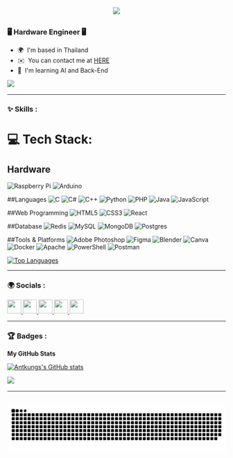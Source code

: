 <h1 align="center">
    <img src="https://readme-typing-svg.herokuapp.com/?font=Righteous&size=35&center=true&vCenter=true&width=500&height=70&duration=4000&lines=Hi+There!+👋;I'm+Thamrong!;" />
</h1>

<h3 align="left">🖥️ Hardware Engineer 🖥️</h3>

* 🌍  I'm based in Thailand
* ✉️  You can contact me at [HERE](mailto:thamrongphaisan@gmail.com)
* 🧠  I'm learning AI and Back-End
  
<a href="https://www.github.com/Antkungs" target="_blank" rel="noreferrer"><img
src="https://img.shields.io/github/followers/Antkungs?logo=github&style=for-the-badge&color=0891b2&labelColor=1c1917" /></a>

-----------------

### ✨ Skills :



# 💻 Tech Stack:
## Hardware
![Raspberry Pi](https://img.shields.io/badge/-Raspberry_Pi-C51A4A?style=for-the-badge&logo=Raspberry-Pi)
![Arduino](https://img.shields.io/badge/-Arduino-00979D?style=for-the-badge&logo=Arduino&logoColor=white)

##Languages
![C](https://img.shields.io/badge/c-%2300599C.svg?style=for-the-badge&logo=c&logoColor=white) 
![C#](https://img.shields.io/badge/c%23-%23239120.svg?style=for-the-badge&logo=csharp&logoColor=white) 
![C++](https://img.shields.io/badge/c++-%2300599C.svg?style=for-the-badge&logo=c%2B%2B&logoColor=white)
![Python](https://img.shields.io/badge/python-3670A0?style=for-the-badge&logo=python&logoColor=ffdd54) 
![PHP](https://img.shields.io/badge/php-%23777BB4.svg?style=for-the-badge&logo=php&logoColor=white) 
![Java](https://img.shields.io/badge/java-%23ED8B00.svg?style=for-the-badge&logo=openjdk&logoColor=white) 
![JavaScript](https://img.shields.io/badge/javascript-%23323330.svg?style=for-the-badge&logo=javascript&logoColor=%23F7DF1E) 

##Web Programming
![HTML5](https://img.shields.io/badge/html5-%23E34F26.svg?style=for-the-badge&logo=html5&logoColor=white) 
![CSS3](https://img.shields.io/badge/css3-%231572B6.svg?style=for-the-badge&logo=css3&logoColor=white) 
![React](https://img.shields.io/badge/react-%2320232a.svg?style=for-the-badge&logo=react&logoColor=%2361DAFB)

##Database
![Redis](https://img.shields.io/badge/redis-%23DD0031.svg?style=for-the-badge&logo=redis&logoColor=white) 
![MySQL](https://img.shields.io/badge/mysql-4479A1.svg?style=for-the-badge&logo=mysql&logoColor=white) 
![MongoDB](https://img.shields.io/badge/MongoDB-%234ea94b.svg?style=for-the-badge&logo=mongodb&logoColor=white) 
![Postgres](https://img.shields.io/badge/postgres-%23316192.svg?style=for-the-badge&logo=postgresql&logoColor=white) 

##Tools & Platforms
![Adobe Photoshop](https://img.shields.io/badge/adobe%20photoshop-%2331A8FF.svg?style=for-the-badge&logo=adobe%20photoshop&logoColor=white) 
![Figma](https://img.shields.io/badge/figma-%23F24E1E.svg?style=for-the-badge&logo=figma&logoColor=white) 
![Blender](https://img.shields.io/badge/blender-%23F5792A.svg?style=for-the-badge&logo=blender&logoColor=white) 
![Canva](https://img.shields.io/badge/Canva-%2300C4CC.svg?style=for-the-badge&logo=Canva&logoColor=white) 
![Docker](https://img.shields.io/badge/docker-%230db7ed.svg?style=for-the-badge&logo=docker&logoColor=white) 
![Apache](https://img.shields.io/badge/apache-%23D42029.svg?style=for-the-badge&logo=apache&logoColor=white) 
![PowerShell](https://img.shields.io/badge/PowerShell-%235391FE.svg?style=for-the-badge&logo=powershell&logoColor=white) 
![Postman](https://camo.githubusercontent.com/cf06fedcca8eedc2ebcf41a87c79ae200b8e7f79b65a9c2dcd833d1990bd3290/68747470733a2f2f696d672e736869656c64732e696f2f62616467652f506f73746d616e2d4646364333373f7374796c653d666f722d7468652d6261646765266c6f676f3d706f73746d616e266c6f676f436f6c6f723d7768697465)



<a href="https://github.com/Antkungs" align="left"><img src="https://github-readme-stats.vercel.app/api/top-langs/?username=Antkungs&langs_count=10&title_color=22c55e&text_color=ffffff&icon_color=0891b2&bg_color=1c1917&hide_border=true&locale=en&custom_title=Top%20%Languages" alt="Top Languages" /></a>

-----------------

### 🌍 Socials :

<p align="left"> <a href="https://discord.com/users/antkung" target="_blank" rel="noreferrer"> <picture> <source media="(prefers-color-scheme: dark)" srcset="https://raw.githubusercontent.com/danielcranney/readme-generator/main/public/icons/socials/discord-dark.svg" /> <source media="(prefers-color-scheme: light)" srcset="https://raw.githubusercontent.com/danielcranney/readme-generator/main/public/icons/socials/discord.svg" /> <img src="https://raw.githubusercontent.com/danielcranney/readme-generator/main/public/icons/socials/discord.svg" width="32" height="32" /> </picture> </a> <a href="https://www.facebook.com/ant kung" target="_blank" rel="noreferrer"> <picture> <source media="(prefers-color-scheme: dark)" srcset="https://raw.githubusercontent.com/danielcranney/readme-generator/main/public/icons/socials/facebook-dark.svg" /> <source media="(prefers-color-scheme: light)" srcset="https://raw.githubusercontent.com/danielcranney/readme-generator/main/public/icons/socials/facebook.svg" /> <img src="https://raw.githubusercontent.com/danielcranney/readme-generator/main/public/icons/socials/facebook.svg" width="32" height="32" /> </picture> </a> <a href="https://www.github.com/Antkungs" target="_blank" rel="noreferrer"> <picture> <source media="(prefers-color-scheme: dark)" srcset="https://raw.githubusercontent.com/danielcranney/readme-generator/main/public/icons/socials/github-dark.svg" /> <source media="(prefers-color-scheme: light)" srcset="https://raw.githubusercontent.com/danielcranney/readme-generator/main/public/icons/socials/github.svg" /> <img src="https://raw.githubusercontent.com/danielcranney/readme-generator/main/public/icons/socials/github.svg" width="32" height="32" /> </picture> </a> <a href="http://www.instagram.com/antkungg" target="_blank" rel="noreferrer"> <picture> <source media="(prefers-color-scheme: dark)" srcset="https://raw.githubusercontent.com/danielcranney/readme-generator/main/public/icons/socials/instagram-dark.svg" /> <source media="(prefers-color-scheme: light)" srcset="https://raw.githubusercontent.com/danielcranney/readme-generator/main/public/icons/socials/instagram.svg" /> <img src="https://raw.githubusercontent.com/danielcranney/readme-generator/main/public/icons/socials/instagram.svg" width="32" height="32" /> </picture> </a> <a href="https://www.youtube.com/@theant GT" target="_blank" rel="noreferrer"> <picture> <source media="(prefers-color-scheme: dark)" srcset="https://raw.githubusercontent.com/danielcranney/readme-generator/main/public/icons/socials/youtube-dark.svg" /> <source media="(prefers-color-scheme: light)" srcset="https://raw.githubusercontent.com/danielcranney/readme-generator/main/public/icons/socials/youtube.svg" /> <img src="https://user-images.githubusercontent.com/74038190/235294015-47144047-25ab-417c-af1b-6746820a20ff.gif" width="32" height="32" /> </picture> </a></p>

-----------------

### 🏆 Badges :

<b>My GitHub Stats</b>

<a href="http://www.github.com/Antkungs"><img src="https://github-readme-stats.vercel.app/api?username=Antkungs&show_icons=true&hide=&count_private=true&title_color=22c55e&text_color=ffffff&icon_color=0891b2&bg_color=1c1917&hide_border=true&show_icons=true" alt="Antkungs's GitHub stats" /></a>

<a href="http://www.github.com/Antkungs"><img src="https://github-readme-streak-stats.herokuapp.com/?user=Antkungs&stroke=ffffff&background=1c1917&ring=22c55e&fire=22c55e&currStreakNum=ffffff&currStreakLabel=22c55e&sideNums=ffffff&sideLabels=ffffff&dates=ffffff&hide_border=true" /></a>

-----------------
<div align="center">
  <br>
  <img alt="snake eating my contributions" src="https://raw.githubusercontent.com/salesp07/salesp07/output/github-contribution-grid-snake.svg" />
  
  <br/><br/><br/>
</div>
